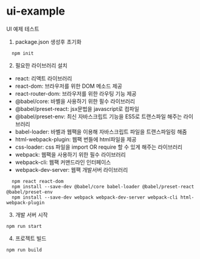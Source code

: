 # ui-example

UI 예제 테스트

1. package.json 생성후 초기화

```
  npm init
```

2. 필요한 라이브러리 설치

- react: 리액트 라이브러리
- react-dom: 브라우저를 위한 DOM 메소드 제공
- react-router-dom: 브라우저를 위한 라우팅 기능 제공
- @babel/core: 바벨을 사용하기 위한 필수 라이브러리
- @babel/preset-react: jsx문법을 javascript로 컴파일
- @babel/preset-env: 최신 자바스크립트 기능을 ES5로 트랜스파일 해주는 라이브러리
- babel-loader: 바벨과 웹팩을 이용해 자바스크립트 파일을 트랜스파일링 해줌
- html-webpack-plugin: 웹팩 번들에 html파일을 제공
- css-loader: css 파일을 import OR require 할 수 있게 해주는 라이브러리
- webpack: 웹팩을 사용하기 위한 필수 라이브러리
- webpack-cli: 웹팩 커맨드라인 인터페이스
- webpack-dev-server: 웹팩 개발서버 라이브러리

```
  npm react react-dom
  npm install --save-dev @babel/core babel-loader @babel/preset-react @babel/preset-env
  npm install --save-dev webpack webpack-dev-server webpack-cli html-webpack-plugin
```

3. 개발 서버 시작

```
npm run start
```

4. 프로젝트 빌드

```
npm run build
```
